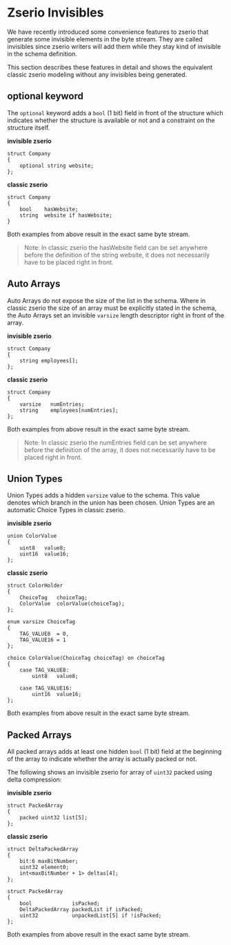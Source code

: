 # Zserio Invisibles

We have recently introduced some convenience features to zserio that generate some invisible elements in the
byte stream. They are called invisibles since zserio writers will add them while they stay kind of invisible
in the schema definition.

This section describes these features in detail and shows the equivalent classic zserio modeling without any
invisibles being generated.

## optional keyword

The `optional` keyword adds a `bool` (1 bit) field in front of the structure which indicates whether
the structure is available or not and a constraint on the structure itself.

**invisible zserio**

```
struct Company
{
    optional string website;
};
```

**classic zserio**

```
struct Company
{
    bool    hasWebsite;
    string  website if hasWebsite;
}
```

Both examples from above result in the exact same byte stream.

> Note: In classic zserio the hasWebsite field can be set anywhere before the definition of the string website,
it does not necessarily have to be placed right in front.

## Auto Arrays

Auto Arrays do not expose the size of the list in the schema. Where in classic zserio the size of an array must
be explicitly stated in the schema, the Auto Arrays set an invisible `varsize` length descriptor right in front
of the array.

**invisible zserio**

```
struct Company
{
    string employees[];
};
```

**classic zserio**

```
struct Company
{
    varsize   numEntries;
    string    employees[numEntries];
};
```

Both examples from above result in the exact same byte stream.

> Note: In classic zserio the numEntries field can be set anywhere before the definition of the array, it does
not necessarily have to be placed right in front.

## Union Types

Union Types adds a hidden `varsize` value to the schema. This value denotes which branch in the union has been
chosen. Union Types are an automatic Choice Types in classic zserio.

**invisible zserio**

```
union ColorValue
{
    uint8   value8;
    uint16  value16;
};
```

**classic zserio**

```
struct ColorHolder
{
    ChoiceTag   choiceTag;
    ColorValue  colorValue(choiceTag);
};

enum varsize ChoiceTag
{
    TAG_VALUE8  = 0,
    TAG_VALUE16 = 1
};

choice ColorValue(ChoiceTag choiceTag) on choiceTag
{
    case TAG_VALUE8:
        uint8   value8;

    case TAG_VALUE16:
        uint16  value16;
};
```

Both examples from above result in the exact same byte stream.

## Packed Arrays

All packed arrays adds at least one hidden `bool` (1 bit) field at the beginning of the array to indicate
whether the array is actually packed or not.

The following shows an invisible zserio for array of `uint32` packed using delta compression:

**invisible zserio**

```
struct PackedArray
{
    packed uint32 list[5];
};
```

**classic zserio**

```
struct DeltaPackedArray
{
    bit:6 maxBitNumber;
    uint32 element0;
    int<maxBitNumber + 1> deltas[4];
};

struct PackedArray
{
    bool             isPacked;
    DeltaPackedArray packedList if isPacked;
    uint32           unpackedList[5] if !isPacked;
};
```

Both examples from above result in the exact same byte stream.
